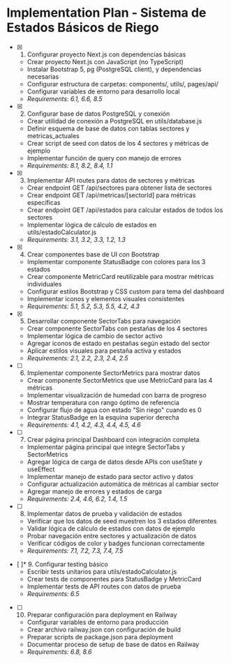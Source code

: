 # Implementation Plan - Sistema de Estados Básicos de Riego

- [x] 1. Configurar proyecto Next.js con dependencias básicas
  - Crear proyecto Next.js con JavaScript (no TypeScript)
  - Instalar Bootstrap 5, pg (PostgreSQL client), y dependencias necesarias
  - Configurar estructura de carpetas: components/, utils/, pages/api/
  - Configurar variables de entorno para desarrollo local
  - _Requirements: 6.1, 6.6, 8.5_

- [x] 2. Configurar base de datos PostgreSQL y conexión
  - Crear utilidad de conexión a PostgreSQL en utils/database.js
  - Definir esquema de base de datos con tablas sectores y metricas_actuales
  - Crear script de seed con datos de los 4 sectores y métricas de ejemplo
  - Implementar función de query con manejo de errores
  - _Requirements: 8.1, 8.2, 8.4, 1.1_

- [x] 3. Implementar API routes para datos de sectores y métricas
  - Crear endpoint GET /api/sectores para obtener lista de sectores
  - Crear endpoint GET /api/metricas/[sectorId] para métricas específicas
  - Crear endpoint GET /api/estados para calcular estados de todos los sectores
  - Implementar lógica de cálculo de estados en utils/estadoCalculator.js
  - _Requirements: 3.1, 3.2, 3.3, 1.2, 1.3_

- [x] 4. Crear componentes base de UI con Bootstrap
  - Implementar componente StatusBadge con colores para los 3 estados
  - Crear componente MetricCard reutilizable para mostrar métricas individuales
  - Configurar estilos Bootstrap y CSS custom para tema del dashboard
  - Implementar iconos y elementos visuales consistentes
  - _Requirements: 5.1, 5.2, 5.3, 5.5, 4.2, 4.3_

- [x] 5. Desarrollar componente SectorTabs para navegación
  - Crear componente SectorTabs con pestañas de los 4 sectores
  - Implementar lógica de cambio de sector activo
  - Agregar iconos de estado en pestañas según estado del sector
  - Aplicar estilos visuales para pestaña activa y estados
  - _Requirements: 2.1, 2.2, 2.3, 2.4, 2.5_

- [ ] 6. Implementar componente SectorMetrics para mostrar datos
  - Crear componente SectorMetrics que use MetricCard para las 4 métricas
  - Implementar visualización de humedad con barra de progreso
  - Mostrar temperatura con rango óptimo de referencia
  - Configurar flujo de agua con estado "Sin riego" cuando es 0
  - Integrar StatusBadge en la esquina superior derecha
  - _Requirements: 4.1, 4.2, 4.3, 4.4, 4.5, 4.6_

- [ ] 7. Crear página principal Dashboard con integración completa
  - Implementar página principal que integre SectorTabs y SectorMetrics
  - Agregar lógica de carga de datos desde APIs con useState y useEffect
  - Implementar manejo de estado para sector activo y datos
  - Configurar actualización automática de métricas al cambiar sector
  - Agregar manejo de errores y estados de carga
  - _Requirements: 2.4, 4.6, 6.2, 1.4, 1.5_

- [ ] 8. Implementar datos de prueba y validación de estados
  - Verificar que los datos de seed muestren los 3 estados diferentes
  - Validar lógica de cálculo de estados con datos de ejemplo
  - Probar navegación entre sectores y actualización de datos
  - Verificar códigos de color y badges funcionan correctamente
  - _Requirements: 7.1, 7.2, 7.3, 7.4, 7.5_

- [ ]* 9. Configurar testing básico
  - Escribir tests unitarios para utils/estadoCalculator.js
  - Crear tests de componentes para StatusBadge y MetricCard
  - Implementar tests de API routes con datos de prueba
  - _Requirements: 6.5_

- [ ] 10. Preparar configuración para deployment en Railway
  - Configurar variables de entorno para producción
  - Crear archivo railway.json con configuración de build
  - Preparar scripts de package.json para deployment
  - Documentar proceso de setup de base de datos en Railway
  - _Requirements: 6.8, 8.6_